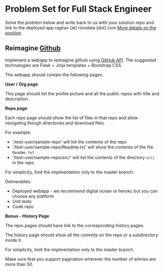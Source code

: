 # Problem Set for Full Stack Engineer
Solve the problem below and write back to us with your solution repo and link to the deployed app raghav [at] rorodata [dot] com [More details on the position](https://angel.co/rorodata/jobs/163154-full-stack-engineer-python)


## **Reimagine [Github](https://github.com)**

Implement a webapp to reimagine github using [GitHub API](https://developer.github.com/v3/). The suggested technologies are Flask + Jinja templates + Bootstrap CSS.

The webapp should contain the following pages.

**User / Org page**

This page should list the profile picture and all the public repos with title and description.

**Repo page**

Each repo page should show the list of files in that repo and allow navigating though directories and download files.

For example:

* '/test-user/sample-repo' will list the contents of the repo
* '/test-user/sample-repo/Readme.txt' will show the contents of the file `Readme.txt`
* '/test-user/sample-repo/src/' will list the contents of the directory `src/` in the repo

For simplicity, limit the implmentation only to the master branch.

Deliverables:
* Deployed webapp - we recommend digital ocean or heroku but you can choose any platform
* Unit tests
* Code repo

**Bonus - History Page**

The repo pages should have link to the corresponding history pages.

The history page should show all the commits on the repo or a subdirectory inside it.

For simplicity, limit the implmentation only to the master branch.

Make sure that you support pagination wherever the number of entries are more than 50.
